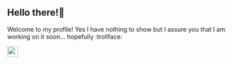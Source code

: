 ## Hello there!👋
Welcome to my profile! Yes I have nothing to show but I assure you that I am working on it soon... hopefully :trollface: <br>

<a href="https://github.com/PhilipLeong" target="_blank"><img height="25" src="https://img.shields.io/badge/GitHub-Old%20School%20Account-blue"></a>&nbsp;&nbsp;

<!--
**philipljh/philipljh** is a ✨ _special_ ✨ repository because its `README.md` (this file) appears on your GitHub profile.

Here are some ideas to get you started:

- 🔭 I’m currently working on ...
- 🌱 I’m currently learning ...
- 👯 I’m looking to collaborate on ...
- 🤔 I’m looking for help with ...
- 💬 Ask me about ...
- 📫 How to reach me: ...
- 😄 Pronouns: ...
- ⚡ Fun fact: ...
-->
